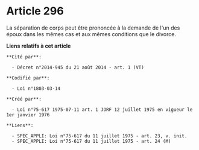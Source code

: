 # Article 296

La séparation de corps peut être prononcée à la demande de l'un des époux dans les mêmes cas et aux mêmes conditions que le
divorce.

**Liens relatifs à cet article**

	**Cité par**:

	  - Décret n°2014-945 du 21 août 2014 - art. 1 (VT)

	**Codifié par**:

	  - Loi n°1803-03-14

	**Créé par**:

	  - Loi n°75-617 1975-07-11 art. 1 JORF 12 juillet 1975 en vigueur le 1er janvier 1976

	**Liens**:

	  - SPEC_APPLI: Loi n°75-617 du 11 juillet 1975 - art. 23, v. init.
	  - SPEC_APPLI: Loi n°75-617 du 11 juillet 1975 - art. 24 (M)
